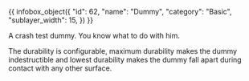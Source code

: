 {{ infobox_object({
	"id": 62,
	"name": "Dummy",
	"category": "Basic",
	"sublayer_width": 15,
}) }}

A crash test dummy. You know what to do with him.

The durability is configurable, maximum durability makes the dummy indestructible and lowest durability makes the dummy fall apart during contact with any other surface.